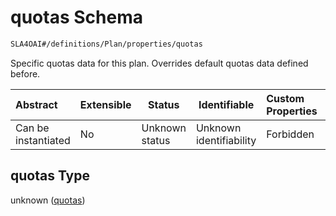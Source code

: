 # quotas Schema

```txt
SLA4OAI#/definitions/Plan/properties/quotas
```

Specific quotas data for this plan. Overrides default quotas data defined before.


| Abstract            | Extensible | Status         | Identifiable            | Custom Properties | Additional Properties | Access Restrictions | Defined In                                                                       |
| :------------------ | ---------- | -------------- | ----------------------- | :---------------- | --------------------- | ------------------- | -------------------------------------------------------------------------------- |
| Can be instantiated | No         | Unknown status | Unknown identifiability | Forbidden         | Allowed               | none                | [SLA4OAI.schema.json\*](../../../out/SLA4OAI.schema.json "open original schema") |

## quotas Type

unknown ([quotas](sla4oai-definitions-plan-properties-quotas.md))
